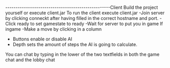 ---------------------------------------------------Client
Build the project yourself or execute client.jar
To run the client execute client.jar 
-Join server by clicking conneckt after having filled in the correct hostname and port.
-Click ready to set gamestate to ready
-Wait for server to put you in game
If ingame
-Make a move by clicking in a column
- Buttons enable or disable AI
- Depth sets the amount of steps the AI is going to calculate.

You can chat by typing in the lower of the two textfields  in both the game chat and the lobby chat

